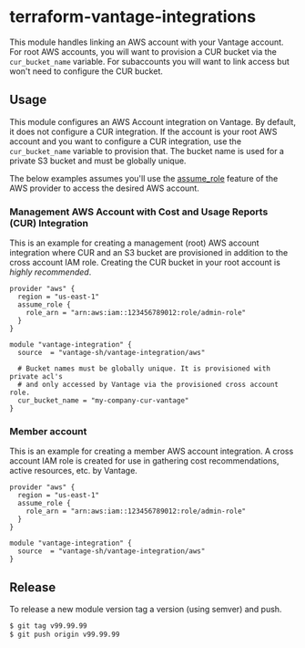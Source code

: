 # terraform-vantage-integrations

This module handles linking an AWS account with your Vantage account. For root AWS accounts, you will want to provision a CUR bucket via the `cur_bucket_name` variable. For subaccounts you will want to link access but won't need to configure the CUR bucket.

## Usage
This module configures an AWS Account integration on Vantage. By default, it does not configure a CUR integration. If the account is your root AWS account and you want to configure a CUR integration, use the `cur_bucket_name` variable to provision that. The bucket name is used for a private S3 bucket and must be globally unique.

The below examples assumes you'll use the [assume_role](https://registry.terraform.io/providers/hashicorp/aws/latest/docs#assuming-an-iam-role) feature of the AWS provider to access the desired AWS account.

### Management AWS Account with Cost and Usage Reports (CUR) Integration
This is an example for creating a management (root) AWS account integration where CUR and an S3 bucket are provisioned in addition to the cross account IAM role. Creating the CUR bucket in your root account is _highly recommended_.

```hcl
provider "aws" {
  region = "us-east-1"
  assume_role {
    role_arn = "arn:aws:iam::123456789012:role/admin-role"
  }
}

module "vantage-integration" {
  source  = "vantage-sh/vantage-integration/aws"

  # Bucket names must be globally unique. It is provisioned with private acl's
  # and only accessed by Vantage via the provisioned cross account role.
  cur_bucket_name = "my-company-cur-vantage"
}
```

### Member account
This is an example for creating a member AWS account integration. A cross account IAM role is created for use in gathering cost recommendations, active resources, etc. by Vantage.

```hcl
provider "aws" {
  region = "us-east-1"
  assume_role {
    role_arn = "arn:aws:iam::123456789012:role/admin-role"
  }
}

module "vantage-integration" {
  source  = "vantage-sh/vantage-integration/aws"
}
```

## Release

To release a new module version tag a version (using semver) and push.
```bash
$ git tag v99.99.99
$ git push origin v99.99.99
```
